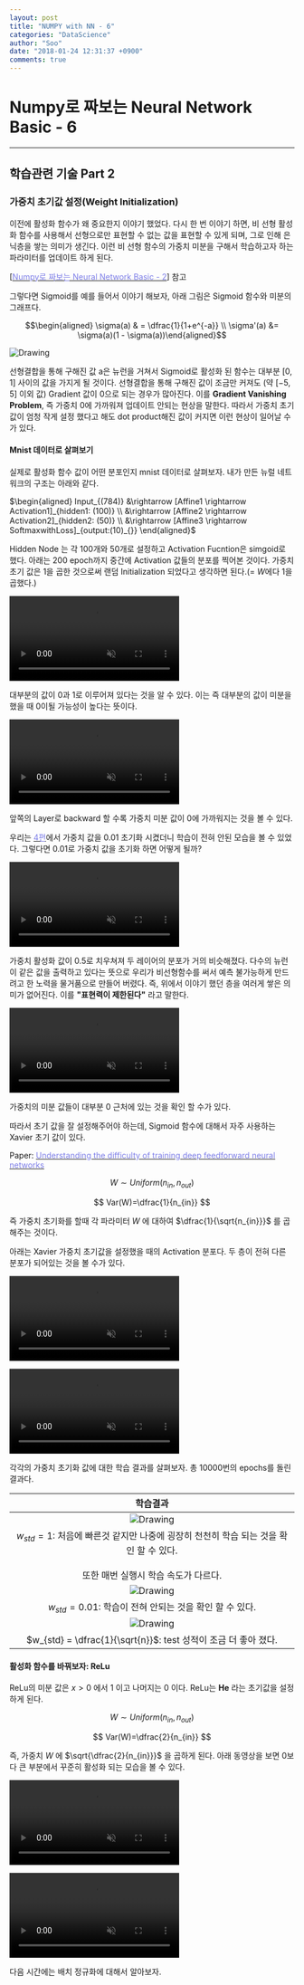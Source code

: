 ```yaml
---
layout: post
title: "NUMPY with NN - 6"
categories: "DataScience"
author: "Soo"
date: "2018-01-24 12:31:37 +0900"
comments: true
---
```

# Numpy로 짜보는 Neural Network Basic - 6
---
## 학습관련 기술 Part 2

### 가중치 초기값 설정(Weight Initialization)
이전에 활성화 함수가 왜 중요한지 이야기 했었다. 다시 한 번 이야기 하면, 비 선형 활성화 함수를 사용해서 선형으로만 표현할 수 없는 값을 표현할 수 있게 되며, 그로 인해 은닉층을 쌓는 의미가 생긴다. 이런 비 선형 함수의 가중치 미분을 구해서 학습하고자 하는 파라미터를 업데이트 하게 된다.

[[<span style="color: #7d7ee8">Numpy로 짜보는 Neural Network Basic - 2</span>](https://simonjisu.github.io/datascience/2017/12/08/numpywithnn_2.html)] 참고

그렇다면 Sigmoid를 예를 들어서 이야기 해보자, 아래 그림은 Sigmoid 함수와 미분의 그래프다.

$$\begin{aligned} \sigma(a) & = \dfrac{1}{1+e^{-a}} \\ \sigma'(a) &= \sigma(a)(1 - \sigma(a))\end{aligned}$$

<img src="/assets/ML/nn/6/sigmoid_prime.png" alt="Drawing"/>

선형결합을 통해 구해진 값 a은 뉴런을 거쳐서 Sigmoid로 활성화 된 함수는 대부분 $[0, 1]$ 사이의 값을 가지게 될 것이다. 선형결합을 통해 구해진 값이 조금만 커져도 (약 $[-5, 5]$ 이외 값) Gradient 값이 0으로 되는 경우가 많아진다. 이를 **Gradient Vanishing Problem**, 즉 가중치 0에 가까워져 업데이트 안되는 현상을 말한다. 따라서 가중치 초기 값이 엄청 작게 설정 했다고 해도 dot product해진 값이 커지면 이런 현상이 일어날 수가 있다.


#### Mnist 데이터로 살펴보기

실제로 활성화 함수 값이 어떤 분포인지 mnist 데이터로 살펴보자. 내가 만든 뉴럴 네트워크의 구조는 아래와 같다.

$\begin{aligned} Input_{(784)}
&\rightarrow [Affine1 \rightarrow Activation1]_{hidden1: (100)} \\
&\rightarrow [Affine2 \rightarrow Activation2]_{hidden2: (50)} \\
&\rightarrow [Affine3 \rightarrow SoftmaxwithLoss]_{output:(10)_{}}
\end{aligned}$

Hidden Node 는 각 100개와 50개로 설정하고 Activation Fucntion은 simgoid로 했다.
아래는 200 epoch까지 중간에 Activation 값들의 분포를 찍어본 것이다. 가중치 초기 값은 1을 곱한 것으로써 랜덤 Initialization 되었다고 생각하면 된다.(= $W$에다 1을 곱했다.)

<video controls="controls" autoplay loop muted markdown="1"> <source type="video/mp4" src="/assets/ML/nn/6/sig_act1.mp4" markdown="1"> </source> </video>

대부분의 값이 0과 1로 이루어져 있다는 것을 알 수 있다. 이는 즉 대부분의 값이 미분을 했을 때 0이될 가능성이 높다는 뜻이다.

<video controls="controls" autoplay loop muted markdown="1"> <source type="video/mp4" src="/assets/ML/nn/6/sig_back1.mp4" markdown="1"> </source> </video>

앞쪽의 Layer로 backward 할 수록 가중치 미분 값이 0에 가까워지는 것을 볼 수 있다.

우리는 [<span style="color: #7d7ee8">4편</span>](https://simonjisu.github.io/datascience/2017/12/15/numpywithnn_4.html)에서 가중치 값을 0.01 초기화 시켰더니 학습이 전혀 안된 모습을 볼 수 있었다. 그렇다면 0.01로 가중치 값을 초기화 하면 어떻게 될까?

<video controls="controls" autoplay loop muted markdown="1"> <source type="video/mp4" src="/assets/ML/nn/6/sig_act2.mp4" markdown="1"> </source> </video>

가중치 활성화 값이 0.5로 치우쳐져 두 레이어의 분포가 거의 비슷해졌다. 다수의 뉴런이 같은 값을 출력하고 있다는 뜻으로 우리가 비선형함수를 써서 예측 불가능하게 만드려고 한 노력을 물거품으로 만들어 버렸다. 즉, 위에서 이야기 했던 층을 여러게 쌓은 의미가 없어진다. 이를 **"표현력이 제한된다"** 라고 말한다.

<video controls="controls" autoplay loop muted markdown="1"> <source type="video/mp4" src="/assets/ML/nn/6/sig_back2.mp4" markdown="1"> </source> </video>

가중치의 미분 값들이 대부분 0 근처에 있는 것을 확인 할 수가 있다.

따라서 초기 값을 잘 설정해주어야 하는데, Sigmoid 함수에 대해서 자주 사용하는 Xavier 초기 값이 있다.

Paper: [<span style="color: #7d7ee8">Understanding the difficulty of training deep feedforward neural networks</span>](http://proceedings.mlr.press/v9/glorot10a/glorot10a.pdf)

$$ W \sim Uniform(n_{in}, n_{out})$$

$$ Var(W)=\dfrac{1}{n_{in}} $$

즉 가중치 초기화를 할때 각 파라미터 $W$ 에 대하여 $\dfrac{1}{\sqrt{n_{in}}}$ 를 곱해주는 것이다.

아래는 Xavier 가중치 초기값을 설정했을 때의 Activation 분포다. 두 층이 전혀 다른 분포가 되어있는 것을 볼 수가 있다.

<video controls="controls" autoplay loop muted markdown="1"> <source type="video/mp4" src="/assets/ML/nn/6/sig_act3.mp4" markdown="1"> </source> </video>

<video controls="controls" autoplay loop muted markdown="1"> <source type="video/mp4" src="/assets/ML/nn/6/sig_back3.mp4" markdown="1"> </source> </video>

각각의 가중치 초기화 값에 대한 학습 결과를 살펴보자. 총 10000번의 epochs를 돌린 결과다.

| 학습결과 |
|:-:|
|<img src="/assets/ML/nn/6/sig1.png" alt="Drawing"/> |
| $w_{std} = 1$: 처음에 빠른것 같지만 나중에 굉장히 천천히 학습 되는 것을 확인 할 수 있다. <br></br>또한 매번 실행시 학습 속도가 다르다. |
| <img src="/assets/ML/nn/6/sig2.png" alt="Drawing"/>   |
| $w_{std} = 0.01$: 학습이 전혀 안되는 것을 확인 할 수 있다.  |
|  <img src="/assets/ML/nn/6/sig3.png" alt="Drawing"/> |
| $w_{std} = \dfrac{1}{\sqrt{n}}$: test 성적이 조금 더 좋아 졌다. |

#### 활성화 함수를 바꿔보자: ReLu
ReLu의 미분 값은 $x > 0$ 에서 $1$ 이고 나머지는 $0$ 이다. ReLu는 **He** 라는 초기값을 설정하게 된다.

$$ W \sim Uniform(n_{in}, n_{out})$$

$$ Var(W)=\dfrac{2}{n_{in}} $$

즉, 가중치 $W$ 에 $\sqrt{\dfrac{2}{n_{in}}}$ 을 곱하게 된다. 아래 동영상을 보면 0보다 큰 부분에서 꾸준히 활성화 되는 모습을 볼 수 있다.

<video controls="controls" autoplay loop muted markdown="1"> <source type="video/mp4" src="/assets/ML/nn/6/relu_act3.mp4" markdown="1"> </source> </video>

<video controls="controls" autoplay loop muted markdown="1"> <source type="video/mp4" src="/assets/ML/nn/6/relu_back3.mp4" markdown="1"> </source> </video>

다음 시간에는 배치 정규화에 대해서 알아보자.
